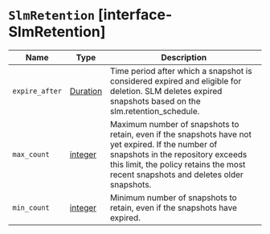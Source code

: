# `SlmRetention` [interface-SlmRetention]

| Name | Type | Description |
| - | - | - |
| `expire_after` | [Duration](./Duration.md) | Time period after which a snapshot is considered expired and eligible for deletion. SLM deletes expired snapshots based on the slm.retention_schedule. |
| `max_count` | [integer](./integer.md) | Maximum number of snapshots to retain, even if the snapshots have not yet expired. If the number of snapshots in the repository exceeds this limit, the policy retains the most recent snapshots and deletes older snapshots. |
| `min_count` | [integer](./integer.md) | Minimum number of snapshots to retain, even if the snapshots have expired. |
